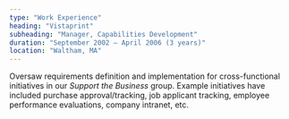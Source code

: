 ```yaml
---
type: "Work Experience"
heading: "Vistaprint"
subheading: "Manager, Capabilities Development"
duration: "September 2002 – April 2006 (3 years)"
location: "Waltham, MA"
---
```


Oversaw requirements definition and implementation for cross-functional initiatives in our _Support the Business_ group. Example initiatives have included purchase approval/tracking, job applicant tracking, employee performance evaluations, company intranet, etc.
